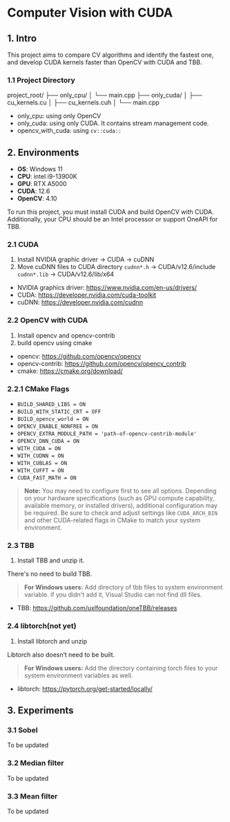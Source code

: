# Computer Vision with CUDA

## 1. Intro
This project aims to compare CV algorithms and identify the fastest one,
and develop CUDA kernels faster than OpenCV with CUDA and TBB.

### 1.1 Project Directory
project_root/
├── only_cpu/
│   └── main.cpp
├── only_cuda/
│   ├── cu_kernels.cu
│   ├── cu_kernels.cuh
│   └── main.cpp

* only_cpu: using only OpenCV
* only_cuda: using only CUDA. It contains stream management code.
* opencv_with_cuda: using `cv::cuda::`

## 2. Environments
* **OS**: Windows 11
* **CPU**: intel i9-13900K
* **GPU**: RTX A5000
* **CUDA**: 12.6
* **OpenCV**: 4.10

To run this project, you must install CUDA and build OpenCV with CUDA.
Additionally, your CPU should be an Intel processor or support OneAPI for TBB.

### 2.1 CUDA
1. Install NVIDIA graphic driver -> CUDA -> cuDNN
2. Move cuDNN files to CUDA directory
`cudnn*.h` -> CUDA/v12.6/include
`cudnn*.lib` -> CUDA/v12.6/lib/x64

* NVIDIA graphics driver: https://www.nvidia.com/en-us/drivers/
* CUDA: https://developer.nvidia.com/cuda-toolkit
* cuDNN: https://developer.nvidia.com/cudnn

### 2.2 OpenCV with CUDA
1. Install opencv and opencv-contrib
2. build opencv using cmake

* opencv: https://github.com/opencv/opencv
* opencv-contrib: https://github.com/opencv/opencv_contrib
* cmake: https://cmake.org/download/

### 2.2.1 CMake Flags
* `BUILD_SHARED_LIBS = ON`
* `BUILD_WITH_STATIC_CRT = OFF`
* `BUILD_opencv_world = ON`
* `OPENCV_ENABLE_NONFREE = ON`
* `OPENCV_EXTRA_MODULE_PATH = 'path-of-opencv-contrib-module'`
* `OPENCV_DNN_CUDA = ON`
* `WITH_CUDA = ON`
* `WITH_CUDNN = ON`
* `WITH_CUBLAS = ON`
* `WITH_CUFFT = ON`
* `CUDA_FAST_MATH = ON`

> **Note:**
> You may need to configure first to see all options.
> Depending on your hardware specifications (such as GPU compute capability, available memory, or installed drivers), additional configuration may be required.
> Be sure to check and adjust settings like `CUDA_ARCH_BIN` and other CUDA-related flags in CMake to match your system environment.

### 2.3 TBB
1. Install TBB and unzip it.

There's no need to build TBB.

> **For Windows users:**
> Add directory of tbb files to system environment variable.
> if you didn't add it, Visual Studio can not find dll files.

* TBB: https://github.com/uxlfoundation/oneTBB/releases

### 2.4 libtorch(not yet)
1. Install libtorch and unzip

Libtorch also doesn’t need to be built.

> **For Windows users:**
> Add the directory containing torch files to your system environment variables as well.

* libtorch: https://pytorch.org/get-started/locally/

## 3. Experiments

### 3.1 Sobel
To be updated

### 3.2 Median filter
To be updated

### 3.3 Mean filter
To be updated
